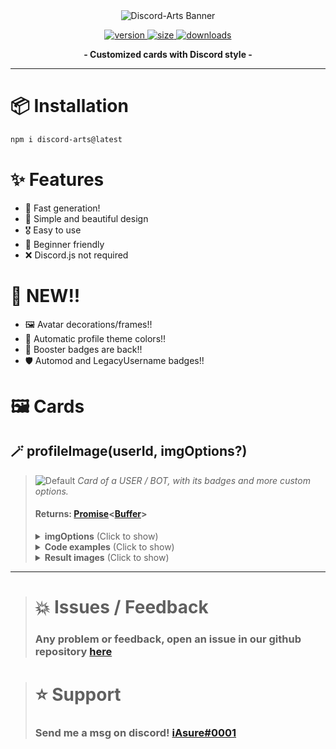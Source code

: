 
<div align='center'>
  <img src='https://i.imgur.com/o3jM8MJ.png' alt='Discord-Arts Banner' />
  <p align='center'>
  <a href='https://www.npmjs.com/package/discord-arts'>
    <img src='https://img.shields.io/npm/v/discord-arts?label=version&style=for-the-badge' alt='version' />
    <img src='https://img.shields.io/bundlephobia/min/discord-arts?label=size&style=for-the-badge' alt='size' />
    <img src='https://img.shields.io/npm/dt/discord-arts?style=for-the-badge' alt='downloads' />
  </a>
</p>
</div>

<p align="center">
  <strong>- Customized cards with Discord style -</strong>
</p>

***

# 📦 Installation

```bash
npm i discord-arts@latest
```

# ✨ Features

+ 🚀 Fast generation!
+ 🎨 Simple and beautiful design
+ 🎖️ Easy to use
+ 💎 Beginner friendly
+ ❌ Discord.js not required

# 📌 NEW!!

+ 🖼️ Avatar decorations/frames!!
+ 🎴 Automatic profile theme colors!!
+ 🔮 Booster badges are back!!
+ 🛡️ Automod and LegacyUsername badges!!

# 🖼️ Cards

## 🪄 profileImage(userId, imgOptions?)
> ![Default](https://i.imgur.com/TWf8v1G.png)
> *Card of a USER / BOT, with its badges and more custom options.*
> 
> #### Returns: **[Promise](https://developer.mozilla.org/en-US/docs/Web/JavaScript/Reference/Global_Objects/Promise)<**[Buffer](https://nodejs.org/api/buffer.html)**>**
> 
> <blockquote>
<details>
<summary><strong>imgOptions</strong> (Click to show)</summary>

```js
profileImage(userId, {
  customTag?: string, // Text below the user
  customBadges?: string[], // Your own png badges (path and URL) (46x46)
  customBackground?: string, // Change the background to any image (path and URL) (885x303)
  overwriteBadges?: boolean, // Merge your badges with the discord defaults
  badgesFrame?: boolean, // Creates a small frame behind the badges
  removeBadges?: boolean, // Removes badges, whether custom or from discord
  removeBorder?: boolean, // Removes the image border, custom and normal
  usernameColor?: string, // Username HEX color
  tagColor?: string, // Tag HEX color
  borderColor?: string | string[], // Border HEX color, can be gradient if 2 colors are used
  borderAllign?: string, // Gradient alignment if 2 colors are used
  disableProfileTheme?: boolean, // Disable the discord profile theme colors
  presenceStatus?: string, // User status to be displayed below the avatar
  squareAvatar?: boolean, // Change avatar shape to a square
  removeAvatarFrame?: boolean, // Remove the discord avatar frame/decoration (if any)
  rankData?: {
    currentXp: number, // Current user XP
    requiredXp: number, // XP required to level up
    level: number, // Current user level
    rank?: number, // Position on the leaderboard
    barColor?: string, // HEX XP bar color

    // === Options added by Cannicide#2753 ===
    levelColor?: string, // HEX color of LVL text
    autoColorRank?: boolean, // Whether to color ranks as medal colors for 1st, 2nd, 3rd
  }

  // === Options added by Cannicide#2753 ===
  moreBackgroundBlur?: boolean, // Triples blur of background image
  backgroundBrightness?: number, // Set brightness of background from 1-100%
  customDate?: Date || string, // Custom date or text to use instead of when user joined Discord
})
```
</details>

<details>
  <summary><strong>Code examples</strong> (Click to show)</summary>
<h4>📃 Discord.js v14</h4>

```javascript
const { AttachmentBuilder } = require('discord.js');
const { profileImage } = require('discord-arts');

await interaction.deferReply();
const user = interaction.options.getUser('user-option');

const buffer = await profileImage(user.id, {
  customTag: 'Admin',
  squareAvatar: true,
  ...imgOptions
});

interaction.followUp({ files: [buffer] });
```
</details>

<details>
  <summary><strong>Result images</strong> (Click to show)</summary>

## Rank Card

> ![Default](https://i.imgur.com/Rd6ScN1.png)
> ```javascript
> profileImage('UserID', {
>   customBadges: [  './skull.png', './rocket.png', './crown.png'  ],
>   presenceStatus: 'phone',
>   badgesFrame: true,
>   customDate: 'AWESOME!',
>   moreBackgroundBlur: true,
>   backgroundBrightness: 100,
>   rankData: {
>     currentXp: 2100,
>     requiredXp: 3000,
>     rank: 1,
>     level: 20,
>     barColor: '#fcdce1',
>     levelColor: '#ada8c6',
>     autoColorRank: true
>   }
> });
> ```

***

## Custom User Card

> ![Default](https://i.imgur.com/8wB4v2L.png)
> ```javascript
> profileImage('UserID', {
>   borderColor: ['#0000ff', '#00fe5a'],
>   presenceStatus: 'idle',
>   removeAvatarFrame: false
> });
> ```

***

## Custom Bot Card

> ![Default](https://i.imgur.com/ldKbKvv.png)
> ```javascript
> profileImage('UserID', {
>   customBackground: 'https://i.imgur.com/LWcWzlc.png',
>   borderColor: '#ec8686',
>   presenceStatus: 'online',
>   badgesFrame: true
> });
> ```
</details>
</blockquote>


***

> # 💥 Issues / Feedback
> 
> ### Any problem or feedback, open an issue in our github repository [here](https://github.com/iAsure/discord-arts)


> # ⭐ Support
>
> ### Send me a msg on discord! [iAsure#0001](https://discord.com/users/339919990947971105)

